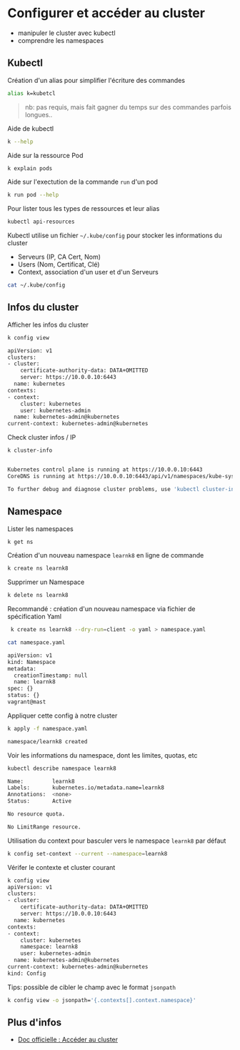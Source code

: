 # Configurer et accéder au cluster 

* manipuler le cluster avec kubectl
* comprendre les namespaces


## Kubectl

Création d'un alias pour simplifier l'écriture des commandes

```bash
alias k=kubetcl
```

> nb: pas requis, mais fait gagner du temps sur des commandes parfois longues..


Aide de kubectl  

```bash
k --help
```

Aide sur la ressource Pod

```bash
k explain pods
```

Aide sur l'exectution de la commande `run`  d'un pod

```bash
k run pod --help
```

Pour lister tous les types de ressources et leur alias 

```bash
kubectl api-resources
```

Kubectl utilise un fichier `~/.kube/config`  pour stocker les informations du cluster 

* Serveurs (IP, CA Cert, Nom)
* Users (Nom, Certificat, Clé)
* Context, association d'un user et d'un Serveurs

```bash
cat ~/.kube/config
```


## Infos du cluster



Afficher les infos du cluster

```bash
k config view

apiVersion: v1
clusters:
- cluster:
    certificate-authority-data: DATA+OMITTED
    server: https://10.0.0.10:6443
  name: kubernetes
contexts:
- context:
    cluster: kubernetes
    user: kubernetes-admin
  name: kubernetes-admin@kubernetes
current-context: kubernetes-admin@kubernetes
```


Check cluster infos / IP 


```bash
k cluster-info


Kubernetes control plane is running at https://10.0.0.10:6443
CoreDNS is running at https://10.0.0.10:6443/api/v1/namespaces/kube-system/services/kube-dns:dns/proxy

To further debug and diagnose cluster problems, use 'kubectl cluster-info dump'.
```

## Namespace

Lister les namespaces

```bash
k get ns  
```



Création d'un nouveau namespace `learnk8` en ligne de commande

```bash
k create ns learnk8
```

Supprimer un Namespace

```bash
k delete ns learnk8
```

Recommandé : création d'un nouveau namespace via fichier de spécification Yaml

```bash
 k create ns learnk8 --dry-run=client -o yaml > namespace.yaml
```

```bash
cat namespace.yaml

apiVersion: v1
kind: Namespace
metadata:
  creationTimestamp: null
  name: learnk8
spec: {}
status: {}
vagrant@mast
```

Appliquer cette config à notre cluster

```bash
k apply -f namespace.yaml

namespace/learnk8 created
```

Voir les informations du namespace, dont les limites, quotas, etc

```bash
kubectl describe namespace learnk8

Name:         learnk8
Labels:       kubernetes.io/metadata.name=learnk8
Annotations:  <none>
Status:       Active

No resource quota.

No LimitRange resource.
```


Utilisation du context pour basculer vers le namespace `learnk8` par défaut 

```bash
k config set-context --current --namespace=learnk8
```

Vérifer le contexte et cluster courant

```bash
k config view
apiVersion: v1
clusters:
- cluster:
    certificate-authority-data: DATA+OMITTED
    server: https://10.0.0.10:6443
  name: kubernetes
contexts:
- context:
    cluster: kubernetes
    namespace: learnk8
    user: kubernetes-admin
  name: kubernetes-admin@kubernetes
current-context: kubernetes-admin@kubernetes
kind: Config
```

Tips: possible de cibler le champ avec le format `jsonpath`

```bash
k config view -o jsonpath='{.contexts[].context.namespace}'
```


## Plus d'infos 

* [Doc officielle : Accéder au cluster](https://kubernetes.io/docs/tasks/access-application-cluster/access-cluster/)
